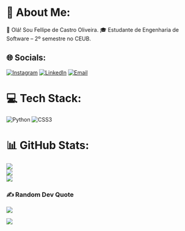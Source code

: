 # 💫 About Me:
👋 Olá! Sou Fellipe de Castro Oliveira. 🎓 Estudante de Engenharia de Software – 2º semestre no CEUB.


## 🌐 Socials:

[![Instagram](https://img.shields.io/badge/Instagram-%23E4405F.svg?logo=Instagram&logoColor=white)](https://instagram.com/fellipedecastro0)
[![LinkedIn](https://img.shields.io/badge/LinkedIn-%230077B5.svg?logo=linkedin&logoColor=white)](https://www.linkedin.com/in/fellipe-de-castro-oliveira-0ab71335b/)
[![Email](https://img.shields.io/badge/Email-D14836?logo=gmail&logoColor=white)](https://mail.google.com/mail/?view=cm&to=fellipedecastro0@gmail.com)

# 💻 Tech Stack:
![Python](https://img.shields.io/badge/python-3670A0?style=for-the-badge&logo=python&logoColor=ffdd54) ![CSS3](https://img.shields.io/badge/css3-%231572B6.svg?style=for-the-badge&logo=css3&logoColor=white)
# 📊 GitHub Stats:
![](https://github-readme-stats.vercel.app/api?username=fellipedecastro0&theme=shadow_blue&hide_border=false&include_all_commits=true&count_private=true)<br/>
![](https://nirzak-streak-stats.vercel.app/?user=fellipedecastro0&theme=shadow_blue&hide_border=false)<br/>
![](https://github-readme-stats.vercel.app/api/top-langs/?username=fellipedecastro0&theme=shadow_blue&hide_border=false&include_all_commits=true&count_private=true&layout=compact)

### ✍️ Random Dev Quote
![](https://quotes-github-readme.vercel.app/api?type=horizontal&theme=radical)

<!-- Proudly created with GPRM ( https://gprm.itsvg.in ) -->
![](https://github-readme-stats.vercel.app/api/top-langs/?username=Fellipe0007&theme=holi&hide_border=false&include_all_commits=true&count_private=true&layout=compact)

<!-- Proudly created with GPRM ( https://gprm.itsvg.in ) -->
